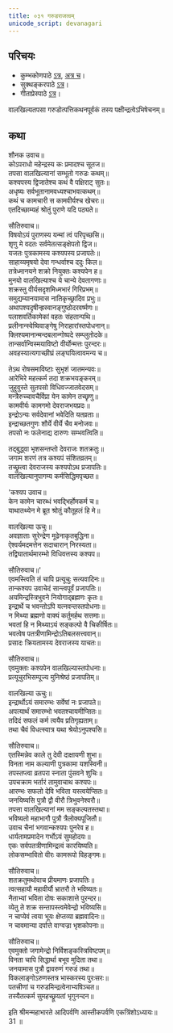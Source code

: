 ```yaml
---
title: ०३१ गरुडराजत्वम्
unicode_script: devanagari
---
```


## परिचयः
- कुम्भकोणपाठे [ऽत्र](https://archive.org/details/mahAbhArata-kumbhakoNam/page/n369), [अत्र च](https://sanskritdocuments.org/mirrors/mahabharata/mbhK/mahabharata-k-01-sa.html)।
- सुक्थङ्करपाठे [ऽत्र](http://bombay.indology.info/mahabharata/text/UD/MBh01.txt)।
- गीताप्रेस्पाठे [ऽत्र](https://archive.org/stream/mahabharata01ramauoft#page/564/mode/2up)।

वालखिल्यतपसा गरुडोत्पत्तिकथनपूर्वकं तस्य पक्षीन्द्रत्वेऽभिषेचनम्॥  

## कथा


शौनक उवाच॥  
कोऽपराधो महेन्द्रस्य कः प्रमादश्च सूतज॥  
तपसा वालखिल्यानां सम्भूतो गरुडः कथम्॥  
कश्यपस्य द्विजातेश्च कथं वै पक्षिराट् सुतः॥  
अधृष्यः सर्वभूतानामवध्यश्चाभवत्कथम्॥  
कथं च कामचारी स कामवीर्यश्च खेचरः॥  
एतदिच्छाम्यहं श्रोतुं पुराणे यदि पठ्यते॥  

सौतिरुवाच॥  
विषयोऽयं पुराणस्य यन्मां त्वं परिपृच्छसि॥  
शृणु मे वदतः सर्वमेतत्सङ्क्षेपतो द्विज॥  
यजतः पुत्रकामस्य कश्यपस्य प्रजापतेः॥  
साहाय्यमृषयो देवा गन्धर्वाश्च ददुः किल॥  
तत्रेध्मानयने शक्रो नियुक्तः कश्यपेन ह॥  
मुनयो वालखिल्याश्च ये चान्ये देवतागणाः॥  
शक्रस्तु वीर्यसदृशमिध्मभारं गिरिप्रभम्॥  
समुद्यम्यानयामास नातिकृच्छ्रादिव प्रभुः॥  
अथापश्यदृषीन्ह्रस्वानङ्गुष्ठोदरवर्ष्मणः॥  
पलाशवर्तिकामेकां वहतः संहतान्पथि॥  
प्रलीनान्स्वेष्विवाङ्गेषु निराहारांस्तपोधनान्॥  
क्लिश्यमानान्मन्दबलान्गोष्पदे सम्प्लुतोदके॥  
तान्सर्वान्विस्मयाविष्टो वीर्योन्मत्तः पुरन्दरः॥  
अवहस्यात्यगाच्छीघ्रं लङ्घयित्वावमन्य च॥  

तेऽथ रोषसमाविष्टाः सुभृशं जातमन्यवः॥  
आरेभिरे महत्कर्म तदा शक्रभयङ्करम्॥  
जुहुवुस्ते सुतपसो विधिवज्जातवेदसम्॥  
मन्त्रैरुच्चावचैर्विप्रा येन कामेन तच्छृणु॥  
कामवीर्यः कामगमो देवराजभयप्रदः॥  
इन्द्रोऽन्यः सर्वदेवानां भवेदिति यतव्रताः॥  
इन्द्राच्छतगुणः शौर्ये वीर्ये चैव मनोजवः॥  
तपसो नः फलेनाद्य दारुणः सम्भवत्विति॥  

तद्बुद्ध्वा भृशसन्तप्तो देवराजः शतक्रतुः॥  
जगाम शरणं तत्र कश्यपं संशितव्रतम्॥  
तच्छ्रुत्वा देवराजस्य कश्यपोऽथ प्रजापतिः॥  
वालखिल्यानुपागम्य कर्मसिद्धिमपृच्छत॥  

'कश्यप उवाच॥  
केन कामेन चारब्धं भवद्भिर्होमकर्म च॥  
याथातथ्येन मे ब्रूत श्रोतुं कौतूहलं हि मे॥  

वालखिल्या ऊचुः॥  
अवज्ञाताः सुरेन्द्रेण मूढेनाकृतबुद्धिना॥  
ऐश्वर्यमदमत्तेन सदाचारान् निरस्यता॥  
तद्विघातार्थमारम्भो विधिवत्तस्य कश्यप॥  

सौतिरुवाच॥'  
एवमस्त्विति तं चापि प्रत्यूचुः सत्यवादिनः॥  
तान्कश्यप उवाचेदं सान्त्वपूर्वं प्रजापतिः॥  
अयमिन्द्रस्त्रिभुवने नियोगाद्ब्रह्मणः कृतः॥  
इन्द्रार्थे च भवन्तोऽपि यत्नवन्तस्तपोधनाः॥  
न मिथ्या ब्रह्मणो वाक्यं कर्तुमर्हथ सत्तमाः॥  
भवतां हि न मिथ्याऽयं सङ्कल्पो वै चिकीर्षितः॥  
भवत्वेष पतत्रीणामिन्द्रोऽतिबलसत्त्ववान्॥  
प्रसादः क्रियतामस्य देवराजस्य याचतः॥  

सौतिरुवाच॥  
एवमुक्ताः कश्यपेन वालखिल्यास्तपोधनाः॥  
प्रत्यूचुरभिसम्पूज्य मुनिश्रेष्ठं प्रजापतिम्॥  

वालखिल्या ऊचुः॥  
इन्द्रार्थोऽयं समारम्भः सर्वेषां नः प्रजापते॥  
अपत्यार्थं समारम्भो भवतश्चायमीप्सितः॥  
तदिदं सफलं कर्म त्वयैव प्रतिगृह्यताम्॥  
तथा चैवं विधत्स्वात्र यथा श्रेयोऽनुपश्यसि॥  

सौतिरुवाच॥  
एतस्मिन्नेव काले तु देवी दाक्षायणी शुभा॥  
विनता नाम कल्याणी पुत्रकामा यशस्विनी॥  
तपस्तप्त्वा व्रतपरा स्नाता पुंसवने शुचिः॥  
उपचक्राम भर्तारं तामुवाचाथ कश्यपः॥  
आरम्भः सफलो देवि भविता यस्त्वयेप्सितः॥  
जनयिष्यसि पुत्रौ द्वौ वीरौ त्रिभुवनेश्वरौ॥  
तपसा वालखिल्यानां मम सङ्कल्पतस्तथा॥  
भविष्यतो महाभागौ पुत्रौ त्रैलोक्यपूजितौ॥  
उवाच चैनां भगवान्कश्यपः पुनरेव ह॥  
धार्यतामप्रमादेन गर्भोऽयं सुमहोदयः॥  
एकः सर्वपतत्रीणामिन्द्रत्वं कारयिष्यति॥  
लोकसम्भावितो वीरः कामरूपो विहङ्गमः॥  

सौतिरुवाच॥  
शतक्रतुमथोवाच प्रीयमाणः प्रजापतिः॥  
त्वत्सहायौ महावीर्यौ भ्रातरौ ते भविष्यतः॥  
नैताभ्यां भविता दोषः सकाशात्ते पुरन्दर॥  
व्येतु ते शक्र सन्तापस्त्वमेवेन्द्रो भविष्यसि॥  
न चाप्येवं त्वया भूयः क्षेप्तव्या ब्रह्मवादिनः॥  
न चावमान्या दर्पात्ते वाग्वज्रा भृशकोपनाः॥  

सौतिरुवाच॥  
एवमुक्तो जगामेन्द्रो निर्विशङ्कस्त्रिविष्टपम्॥  
विनता चापि सिद्धार्था बभूव मुदिता तथा॥  
जनयामास पुत्रौ द्वावरुणं गरुडं तथा॥  
विकलाङ्गोऽरुणस्तत्र भास्करस्य पुरःसरः॥  
पतत्त्रीणां च गरुडमिन्द्रत्वेनाभ्यषिञ्चत॥  
तस्यैतत्कर्म सुमहच्छ्रूयतां भृगुनन्दन॥  

इति श्रीमन्महाभारते आदिपर्वणि आस्तीकपर्वणि एकत्रिंशोऽध्यायः॥  
31 ॥  

